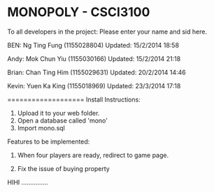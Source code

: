 MONOPOLY - CSCI3100
===================
To all developers in the project:
Please enter your name and sid here.

BEN: Ng Ting Fung (1155028804) Updated: 15/2/2014 18:58

Andy: Mok Chun Yiu (1155030166) Updated: 15/2/2014 21:18

Brian: Chan Ting Him (1155029631) Updated: 20/2/2014 14:46

Kevin: Yuen Ka King (1155018969) Updated: 23/3/2014 17:18

===================
Install Instructions:
1) Upload it to your web folder.
2) Open a database called 'mono'
3) Import mono.sql


Features to be implemented:

1) When four players are ready, redirect to game page.

2) Fix the issue of buying property

HIHI
...............

